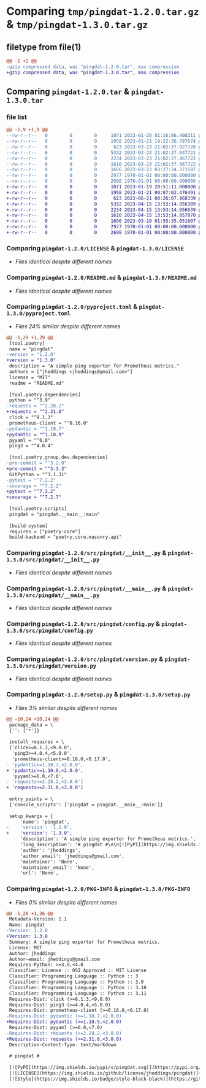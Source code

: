 # Comparing `tmp/pingdat-1.2.0.tar.gz` & `tmp/pingdat-1.3.0.tar.gz`

## filetype from file(1)

```diff
@@ -1 +1 @@
-gzip compressed data, was "pingdat-1.2.0.tar", max compression
+gzip compressed data, was "pingdat-1.3.0.tar", max compression
```

## Comparing `pingdat-1.2.0.tar` & `pingdat-1.3.0.tar`

### file list

```diff
@@ -1,9 +1,9 @@
--rw-r--r--   0        0        0     1071 2023-01-20 01:16:06.408311 pingdat-1.2.0/LICENSE
--rw-r--r--   0        0        0     1958 2023-01-21 19:22:36.797674 pingdat-1.2.0/README.md
--rw-r--r--   0        0        0      623 2023-03-23 21:02:37.927720 pingdat-1.2.0/pyproject.toml
--rw-r--r--   0        0        0     5332 2023-03-23 21:02:37.947721 pingdat-1.2.0/src/pingdat/__init__.py
--rw-r--r--   0        0        0     2234 2023-03-23 21:02:37.967722 pingdat-1.2.0/src/pingdat/__main__.py
--rw-r--r--   0        0        0     1610 2023-03-23 21:02:37.967722 pingdat-1.2.0/src/pingdat/config.py
--rw-r--r--   0        0        0     1656 2023-03-23 03:27:34.371597 pingdat-1.2.0/src/pingdat/version.py
--rw-r--r--   0        0        0     2977 1970-01-01 00:00:00.000000 pingdat-1.2.0/setup.py
--rw-r--r--   0        0        0     2698 1970-01-01 00:00:00.000000 pingdat-1.2.0/PKG-INFO
+-rw-r--r--   0        0        0     1071 2023-01-19 20:51:11.000000 pingdat-1.3.0/LICENSE
+-rw-r--r--   0        0        0     1958 2023-01-21 00:07:02.476491 pingdat-1.3.0/README.md
+-rw-r--r--   0        0        0      623 2023-06-21 00:26:07.968339 pingdat-1.3.0/pyproject.toml
+-rw-r--r--   0        0        0     5332 2023-04-15 13:53:14.956309 pingdat-1.3.0/src/pingdat/__init__.py
+-rw-r--r--   0        0        0     2234 2023-04-15 13:53:14.956639 pingdat-1.3.0/src/pingdat/__main__.py
+-rw-r--r--   0        0        0     1610 2023-04-15 13:53:14.957070 pingdat-1.3.0/src/pingdat/config.py
+-rw-r--r--   0        0        0     1656 2023-03-18 01:55:35.051607 pingdat-1.3.0/src/pingdat/version.py
+-rw-r--r--   0        0        0     2977 1970-01-01 00:00:00.000000 pingdat-1.3.0/setup.py
+-rw-r--r--   0        0        0     2698 1970-01-01 00:00:00.000000 pingdat-1.3.0/PKG-INFO
```

### Comparing `pingdat-1.2.0/LICENSE` & `pingdat-1.3.0/LICENSE`

 * *Files identical despite different names*

### Comparing `pingdat-1.2.0/README.md` & `pingdat-1.3.0/README.md`

 * *Files identical despite different names*

### Comparing `pingdat-1.2.0/pyproject.toml` & `pingdat-1.3.0/pyproject.toml`

 * *Files 24% similar despite different names*

```diff
@@ -1,29 +1,29 @@
 [tool.poetry]
 name = "pingdat"
-version = "1.2.0"
+version = "1.3.0"
 description = "A simple ping exporter for Prometheus metrics."
 authors = ["jheddings <jheddings@gmail.com>"]
 license = "MIT"
 readme = "README.md"
 
 [tool.poetry.dependencies]
 python = "^3.9"
-requests = "^2.28.2"
+requests = "^2.31.0"
 click = "^8.1.3"
 prometheus-client = "^0.16.0"
-pydantic = "^1.10.7"
+pydantic = "^1.10.9"
 pyyaml = "^6.0"
 ping3 = "^4.0.4"
 
 [tool.poetry.group.dev.dependencies]
-pre-commit = "^3.2.0"
+pre-commit = "^3.3.3"
 GitPython = "^3.1.31"
-pytest = "^7.2.2"
-coverage = "^7.2.2"
+pytest = "^7.3.2"
+coverage = "^7.2.7"
 
 [tool.poetry.scripts]
 pingdat = "pingdat.__main__:main"
 
 [build-system]
 requires = ["poetry-core"]
 build-backend = "poetry.core.masonry.api"
```

### Comparing `pingdat-1.2.0/src/pingdat/__init__.py` & `pingdat-1.3.0/src/pingdat/__init__.py`

 * *Files identical despite different names*

### Comparing `pingdat-1.2.0/src/pingdat/__main__.py` & `pingdat-1.3.0/src/pingdat/__main__.py`

 * *Files identical despite different names*

### Comparing `pingdat-1.2.0/src/pingdat/config.py` & `pingdat-1.3.0/src/pingdat/config.py`

 * *Files identical despite different names*

### Comparing `pingdat-1.2.0/src/pingdat/version.py` & `pingdat-1.3.0/src/pingdat/version.py`

 * *Files identical despite different names*

### Comparing `pingdat-1.2.0/setup.py` & `pingdat-1.3.0/setup.py`

 * *Files 3% similar despite different names*

```diff
@@ -10,24 +10,24 @@
 package_data = \
 {'': ['*']}
 
 install_requires = \
 ['click>=8.1.3,<9.0.0',
  'ping3>=4.0.4,<5.0.0',
  'prometheus-client>=0.16.0,<0.17.0',
- 'pydantic>=1.10.7,<2.0.0',
+ 'pydantic>=1.10.9,<2.0.0',
  'pyyaml>=6.0,<7.0',
- 'requests>=2.28.2,<3.0.0']
+ 'requests>=2.31.0,<3.0.0']
 
 entry_points = \
 {'console_scripts': ['pingdat = pingdat.__main__:main']}
 
 setup_kwargs = {
     'name': 'pingdat',
-    'version': '1.2.0',
+    'version': '1.3.0',
     'description': 'A simple ping exporter for Prometheus metrics.',
     'long_description': '# pingdat #\n\n[![PyPI](https://img.shields.io/pypi/v/pingdat.svg)](https://pypi.org/project/pingdat)\n[![LICENSE](https://img.shields.io/github/license/jheddings/pingdat)](LICENSE)\n[![Style](https://img.shields.io/badge/style-black-black)](https://github.com/ambv/black)\n\nA Prometheus exporter for ping statistics.\n\n## Installation ##\n\nInstall the published package using pip:\n\n```shell\npip3 install pingdat\n```\n\nThis project uses `poetry` to manage dependencies and a local virtual environment.  To\nget started, clone the repository and install the dependencies with the following:\n\n```shell\npoetry install\n```\n\n### Grafana Dashboard ###\n\nA Grafana dashboard is available as #(17922)[https://grafana.com/grafana/dashboards/17922].\n\n## Usage ##\n\nRun the module and tell it which config file to use.\n\n```shell\npython3 -m pingdat --config pingdat.yaml\n```\n\nIf you are using `poetry` to manage the virtual environment, use the following:\n\n```shell\npoetry run pingdat --config pingdat.yaml\n```\n\n### Docker ###\n\n`pingdat` is available as a published Docker image.  To run, use the latest version:\nfrom Docker Hub:\n\n```shell\ndocker container run --rm --publish 9056:9056 "jheddings/pingdat:latest"\n```\n\nThe configuration file is read from `/opt/pingdat/pingdat.yaml` and may be changed\nwith arguments to the container:\n\n```shell\ndocker container run --rm --tty --publish 9056:9056 \\\n  --volume "/path/to/host/config:/etc/pingdat" \\\n  "jheddings/pingdat:latest" --config /etc/pingdat/pingdat.yaml\n```\n\n## Docker Compose ##\n\nA sample configuration is also provided for using `docker compose`.  Similar to using\nDocker directly, the configuration file can be provided on the host side.  Then,\nsimply start the cluster normally:\n\n```shell\ndocker compose up\n```\n\nOr detached as a background process:\n\n```shell\ndocker compose up --detach\n```\n\n## Configuration ##\n\nFor now, review the sample `pingdat.yaml` config file for a description of supported\nconfiguration options.\n',
     'author': 'jheddings',
     'author_email': 'jheddings@gmail.com',
     'maintainer': 'None',
     'maintainer_email': 'None',
     'url': 'None',
```

### Comparing `pingdat-1.2.0/PKG-INFO` & `pingdat-1.3.0/PKG-INFO`

 * *Files 0% similar despite different names*

```diff
@@ -1,26 +1,26 @@
 Metadata-Version: 2.1
 Name: pingdat
-Version: 1.2.0
+Version: 1.3.0
 Summary: A simple ping exporter for Prometheus metrics.
 License: MIT
 Author: jheddings
 Author-email: jheddings@gmail.com
 Requires-Python: >=3.9,<4.0
 Classifier: License :: OSI Approved :: MIT License
 Classifier: Programming Language :: Python :: 3
 Classifier: Programming Language :: Python :: 3.9
 Classifier: Programming Language :: Python :: 3.10
 Classifier: Programming Language :: Python :: 3.11
 Requires-Dist: click (>=8.1.3,<9.0.0)
 Requires-Dist: ping3 (>=4.0.4,<5.0.0)
 Requires-Dist: prometheus-client (>=0.16.0,<0.17.0)
-Requires-Dist: pydantic (>=1.10.7,<2.0.0)
+Requires-Dist: pydantic (>=1.10.9,<2.0.0)
 Requires-Dist: pyyaml (>=6.0,<7.0)
-Requires-Dist: requests (>=2.28.2,<3.0.0)
+Requires-Dist: requests (>=2.31.0,<3.0.0)
 Description-Content-Type: text/markdown
 
 # pingdat #
 
 [![PyPI](https://img.shields.io/pypi/v/pingdat.svg)](https://pypi.org/project/pingdat)
 [![LICENSE](https://img.shields.io/github/license/jheddings/pingdat)](LICENSE)
 [![Style](https://img.shields.io/badge/style-black-black)](https://github.com/ambv/black)
```


